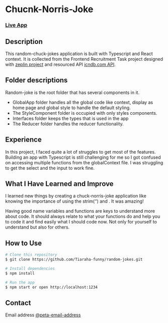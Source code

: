 # Chucnk-Norris-Joke

### [**Live App**](https://random-chunck-norris-joke-peta.netlify.app/)

## Description

This random-chuck-jokes application is built with Typescript and React context. It is collected from the Frontend Recruitment Task project designed with [zeplin project](​https://app.zeplin.io/projects) and resourced API [icndb.com API](http://www.icndb.com/api/).

## Folder descriptions

Random-joke is the root folder that has several components in it.

- GlobalApp folder handles all the global code like context, display as home page and global style to handle the default styling.
- The StyleComponent folder is occupied with only styles components.
- Interfaces folder keeps the types that is used in the app
- The Reducer folder handles the reducer functionality.

## Experience

In this project, I faced quite a lot of struggles to get most of the features.
Building an app with Typescript is still challenging for me so I got confused on accessing multiple functions from the globalContext file.
I was struggling to get the select and the input to work fine.

## What I Have Learned and Improve

I learned new things by creating a chuck-norris-joke application like knowing the importance of using the strim(‘’) and . It was amazing!

Having good name variables and functions are keys to understand more about code. It should always relate to what your functions do and help you to code it and find easily what I should code now. Not only for yourself to understand but also for others.

## How to Use

```bash
# Clone this repository
$ git clone https://github.com/Tiaraha-funny/random-jokes.git

# Install dependencies
$ npm install

# Run the app
$ npm start or open http://localhost:1234
```

## Contact

Email address [@peta-email-address](mailto:peta.jea@onja.org)
